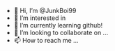 - 👋 Hi, I’m @JunkBoi99
- 👀 I’m interested in
- 🌱 I’m currently learning github!
- 💞️ I’m looking to collaborate on ...
- 📫 How to reach me ...

<!---
JunkBoi99/JunkBoi99 is a ✨ special ✨ repository because its `README.md` (this file) appears on your GitHub profile.
You can click the Preview link to take a look at your changes.
--->
